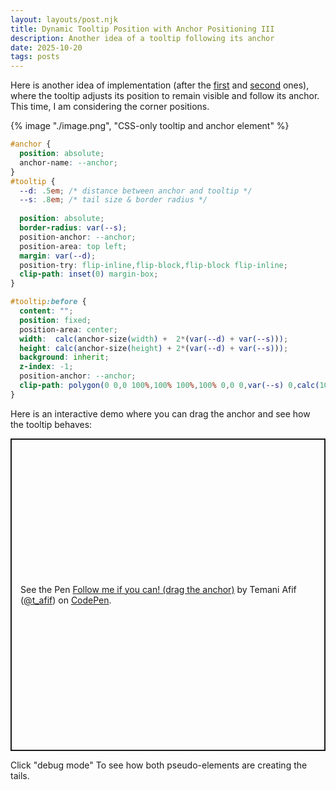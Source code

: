 ```yaml
---
layout: layouts/post.njk
title: Dynamic Tooltip Position with Anchor Positioning III
description: Another idea of a tooltip following its anchor 
date: 2025-10-20
tags: posts
---
```


Here is another idea of implementation (after the [first](/tooltip-anchor/) and [second](/tooltip-anchor-2/) ones), where the tooltip adjusts its position to remain visible and follow its anchor. This time, I am considering the corner positions. 

{% image "./image.png", "CSS-only tooltip and anchor element" %}

```css
#anchor {
  position: absolute;
  anchor-name: --anchor;
}
#tooltip {
  --d: .5em; /* distance between anchor and tooltip */
  --s: .8em; /* tail size & border radius */
  
  position: absolute;
  border-radius: var(--s);
  position-anchor: --anchor;
  position-area: top left;
  margin: var(--d);
  position-try: flip-inline,flip-block,flip-block flip-inline;
  clip-path: inset(0) margin-box;
}

#tooltip:before {
  content: "";
  position: fixed;
  position-area: center;
  width:  calc(anchor-size(width) +  2*(var(--d) + var(--s)));
  height: calc(anchor-size(height) + 2*(var(--d) + var(--s)));
  background: inherit;
  z-index: -1;
  position-anchor: --anchor;
  clip-path: polygon(0 0,0 100%,100% 100%,100% 0,0 0,var(--s) 0,calc(100% - var(--s)) 0,calc(100% - var(--s) - var(--d)) calc(var(--d) + var(--s)),100% var(--s),100% calc(100% - var(--s)), calc(100% - var(--s) - var(--d)) calc(100% - var(--s) - var(--d)),calc(100% - var(--s)) 100%,var(--s) 100%,calc(var(--s) + var(--d)) calc(100% - var(--s) - var(--d)),0 calc(100% - var(--s)), 0 var(--s),calc(var(--s) + var(--d)) calc(var(--s) + var(--d)),var(--s) 0);
}
```

Here is an interactive demo where you can drag the anchor and see how the tooltip behaves:

<p class="codepen" data-height="500" data-default-tab="result" data-slug-hash="yyepRJM" data-pen-title="Follow me if you can! (drag the anchor)" data-preview="true" data-user="t_afif" style="height: 500px; box-sizing: border-box; display: flex; align-items: center; justify-content: center; border: 2px solid; margin: 1em 0; padding: 1em;">
  <span>See the Pen <a href="https://codepen.io/t_afif/pen/yyepRJM">
  Follow me if you can! (drag the anchor)</a> by Temani Afif (<a href="https://codepen.io/t_afif">@t_afif</a>)
  on <a href="https://codepen.io">CodePen</a>.</span>
</p>
<script async src="https://public.codepenassets.com/embed/index.js"></script>

Click "debug mode" To see how both pseudo-elements are creating the tails.


